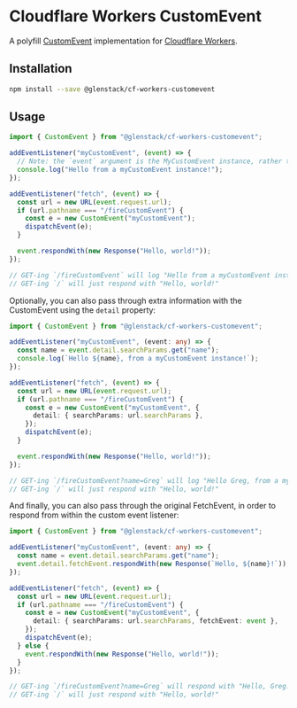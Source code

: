 # Cloudflare Workers CustomEvent

A polyfill [CustomEvent](https://developer.mozilla.org/en-US/docs/Web/API/CustomEvent) implementation for [Cloudflare Workers](https://workers.cloudflare.com/).

## Installation

```sh
npm install --save @glenstack/cf-workers-customevent
```

## Usage

```typescript
import { CustomEvent } from "@glenstack/cf-workers-customevent";

addEventListener("myCustomEvent", (event) => {
  // Note: the `event` argument is the MyCustomEvent instance, rather than the FetchEvent.
  console.log("Hello from a myCustomEvent instance!");
});

addEventListener("fetch", (event) => {
  const url = new URL(event.request.url);
  if (url.pathname === "/fireCustomEvent") {
    const e = new CustomEvent("myCustomEvent");
    dispatchEvent(e);
  }

  event.respondWith(new Response("Hello, world!"));
});

// GET-ing `/fireCustomEvent` will log "Hello from a myCustomEvent instance!" and respond with "Hello, world!"
// GET-ing `/` will just respond with "Hello, world!"
```

Optionally, you can also pass through extra information with the CustomEvent using the `detail` property:

```typescript
import { CustomEvent } from "@glenstack/cf-workers-customevent";

addEventListener("myCustomEvent", (event: any) => {
  const name = event.detail.searchParams.get("name");
  console.log(`Hello ${name}, from a myCustomEvent instance!`);
});

addEventListener("fetch", (event) => {
  const url = new URL(event.request.url);
  if (url.pathname === "/fireCustomEvent") {
    const e = new CustomEvent("myCustomEvent", {
      detail: { searchParams: url.searchParams },
    });
    dispatchEvent(e);
  }

  event.respondWith(new Response("Hello, world!"));
});

// GET-ing `/fireCustomEvent?name=Greg` will log "Hello Greg, from a myCustomEvent instance!" and respond with "Hello, world!"
// GET-ing `/` will just respond with "Hello, world!"
```

And finally, you can also pass through the original FetchEvent, in order to respond from within the custom event listener:

```typescript
import { CustomEvent } from "@glenstack/cf-workers-customevent";

addEventListener("myCustomEvent", (event: any) => {
  const name = event.detail.searchParams.get("name");
  event.detail.fetchEvent.respondWith(new Response(`Hello, ${name}!`));
});

addEventListener("fetch", (event) => {
  const url = new URL(event.request.url);
  if (url.pathname === "/fireCustomEvent") {
    const e = new CustomEvent("myCustomEvent", {
      detail: { searchParams: url.searchParams, fetchEvent: event },
    });
    dispatchEvent(e);
  } else {
    event.respondWith(new Response("Hello, world!"));
  }
});

// GET-ing `/fireCustomEvent?name=Greg` will respond with "Hello, Greg!"
// GET-ing `/` will just respond with "Hello, world!"
```
